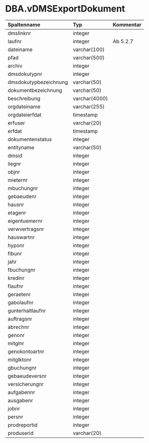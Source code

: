 # DBA.vDMSExportDokument

|Spaltenname|Typ|Kommentar|
|:----------|:--|:--------|
|dmslinknr|integer||
|laufnr|integer|Ab 5.2.7|
|dateiname|varchar(100)||
|pfad|varchar(500)||
|archiv|integer||
|dmsdokutypnr|integer||
|dmsdokutypbezeichnung|varchar(50)||
|dokumentbezeichnung|varchar(50)||
|beschreibung|varchar(4000)||
|orgdateiname|varchar(255)||
|orgdateierfdat|timestamp||
|erfuser|varchar(20)||
|erfdat|timestamp||
|dokumentenstatus|integer||
|entityname|varchar(50)||
|dmsid|integer||
|liegnr|integer||
|objnr|integer||
|mieternr|integer||
|mbuchungnr|integer||
|gebaeudenr|integer||
|hausnr|integer||
|etagenr|integer||
|eigentuemernr|integer||
|verwvertragsnr|integer||
|hauswartnr|integer||
|hyponr|integer||
|fibunr|integer||
|jahr|integer||
|fbuchungnr|integer||
|kredinr|integer||
|flaufnr|integer||
|geraetenr|integer||
|gabolaufnr|integer||
|gunterhaltlaufnr|integer||
|auftragsnr|integer||
|abrechnr|integer||
|genonr|integer||
|mitglnr|integer||
|genokontoartnr|integer||
|mitglktonr|integer||
|gbuchungnr|integer||
|gebaeudeversnr|integer||
|versicherungnr|integer||
|aufgabennr|integer||
|ausgabenr|integer||
|jobnr|integer||
|persnr|integer||
|prodreportid|integer||
|produserid|varchar(20)||
